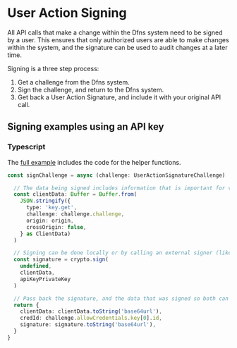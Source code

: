 # User Action Signing
All API calls that make a change within the Dfns system need to be signed by a user. This ensures that only authorized users are able to make changes within the system, and the signature can be used to audit changes at a later time.

Signing is a three step process:
1. Get a challenge from the Dfns system.
1. Sign the challenge, and return to the Dfns system.
1. Get back a User Action Signature, and include it with your original API call.

## Signing examples using an API key

### Typescript
The [full example](/advanced-topics/request-signing/examples/key-signing-typescript.md) includes the code for the helper functions.
```typescript
const signChallenge = async (challenge: UserActionSignatureChallenge) : Promise<SignedChallenge> => {

  // The data being signed includes information that is important for validating the request originated from a valid location.
  const clientData: Buffer = Buffer.from(
    JSON.stringify({
      type: 'key.get',
      challenge: challenge.challenge,
      origin: origin,
      crossOrigin: false,
    } as ClientData)
  )

  // Signing can be done locally or by calling an external signer (like AWS KMS).
  const signature = crypto.sign(
    undefined,
    clientData,
    apiKeyPrivateKey
  )

  // Pass back the signature, and the data that was signed so both can be parsed and validated properly.
  return {
    clientData: clientData.toString('base64url'),
    credId: challenge.allowCredentials.key[0].id,
    signature: signature.toString('base64url'),
  }
}
```


